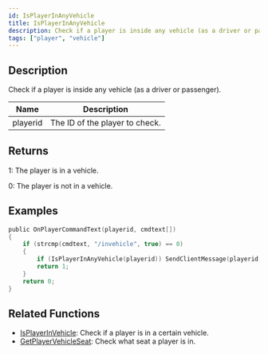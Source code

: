 ```yaml
---
id: IsPlayerInAnyVehicle
title: IsPlayerInAnyVehicle
description: Check if a player is inside any vehicle (as a driver or passenger).
tags: ["player", "vehicle"]
---
```


## Description

Check if a player is inside any vehicle (as a driver or passenger).

| Name     | Description                    |
| -------- | ------------------------------ |
| playerid | The ID of the player to check. |

## Returns

1: The player is in a vehicle.

0: The player is not in a vehicle.

## Examples

```c
public OnPlayerCommandText(playerid, cmdtext[])
{
    if (strcmp(cmdtext, "/invehicle", true) == 0)
    {
        if (IsPlayerInAnyVehicle(playerid)) SendClientMessage(playerid, 0x00FF00AA, "You're in a vehicle.");
        return 1;
    }
    return 0;
}
```

## Related Functions

- [IsPlayerInVehicle](IsPlayerInVehicle.md): Check if a player is in a certain vehicle.
- [GetPlayerVehicleSeat](GetPlayerVehicleSeat.md): Check what seat a player is in.

